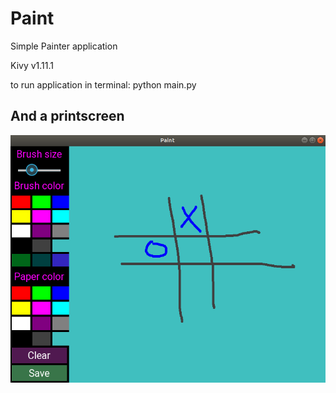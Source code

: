 # Paint
Simple Painter application

Kivy v1.11.1

to run application in terminal: python main.py

## And a printscreen
![printscreen](screen.png)
